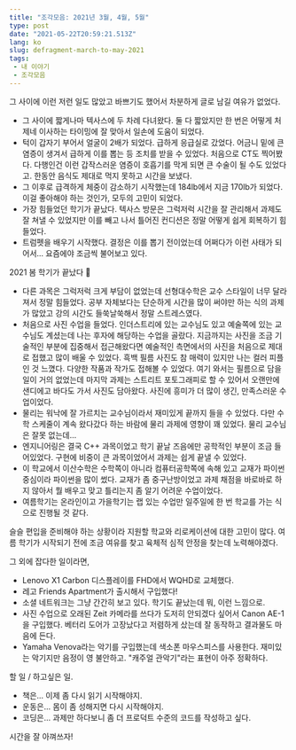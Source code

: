 ```yaml
---
title: "조각모음: 2021년 3월, 4월, 5월"
type: post
date: "2021-05-22T20:59:21.513Z"
lang: ko
slug: defragment-march-to-may-2021
tags:
 - 내 이야기
 - 조각모음
---
```


그 사이에 이런 저런 일도 많았고 바쁘기도 했어서 차분하게 글로 남길 여유가 없었다.

- 그 사이에 짧게나마 텍사스에 두 차례 다녀왔다. 둘 다 짧았지만 한 번은 어떻게 처제네 이사하는 타이밍에 잘 맞아서 일손에 도움이 되었다.
- 턱이 갑자기 부어서 얼굴이 2배가 되었다. 급하게 응급실로 갔었다. 어금니 밑에 큰 염증이 생겨서 급하게 이를 뽑는 등 조치를 받을 수 있었다. 처음으로 CT도 찍어봤다. 다행인건 이런 갑작스러운 염증이 호흡기를 막게 되면 큰 수술이 될 수도 있었다고. 한동안 음식도 제대로 먹지 못하고 시간을 보냈다.
- 그 이후로 급격하게 체중이 감소하기 시작했는데 184lb에서 지금 170lb가 되었다. 이걸 좋아해야 하는 것인가, 모두의 고민이 되었다.
- 가장 힘들었던 학기가 끝났다. 텍사스 방문은 그럭저럭 시간을 잘 관리해서 과제도 잘 쳐낼 수 있었지만 이를 빼고 나서 틀어진 컨디션은 정말 어떻게 쉽게 회복하기 힘들었다.
- 트럼펫을 배우기 시작했다. 결정은 이를 뽑기 전이었는데 어쩌다가 이런 사태가 되어서... 요즘에야 조금씩 불어보고 있다.

2021 봄 학기가 끝났다 🥳

- 다른 과목은 그럭저럭 크게 부담이 없었는데 선형대수학은 교수 스타일이 너무 달라져서 정말 힘들었다. 공부 자체보다는 단순하게 시간을 많이 써야만 하는 식의 과제가 많았고 강의 시간도 들쑥날쑥해서 정말 스트레스였다.
- 처음으로 사진 수업을 들었다. 인더스트리에 있는 교수님도 있고 예술쪽에 있는 교수님도 계셨는데 나는 후자에 해당하는 수업을 골랐다. 지금까지는 사진을 조금 기술적인 부분에 집중해서 접근해왔다면 예술적인 측면에서의 사진을 처음으로 제대로 접했고 많이 배울 수 있었다. 흑백 필름 사진도 참 매력이 있지만 나는 컬러 피플인 것 느꼈다. 다양한 작품과 작가도 접해볼 수 있었다. 여기 와서는 필름으로 담을 일이 거의 없었는데 마지막 과제는 스트리트 포토그래피로 할 수 있어서 오랜만에 샌디에고 바다도 가서 사진도 담아왔다. 사진에 흥미가 더 많이 생긴, 만족스러운 수업이었다.
- 물리는 워낙에 잘 가르치는 교수님이라서 재미있게 끝까지 들을 수 있었다. 다만 수학 스케줄이 계속 왔다갔다 하는 바람에 물리 과제에 영향이 꽤 있었다. 물리 교수님은 잘못 없는데...
- 엔지니어링은 결국 C++ 과목이었고 학기 끝날 즈음에만 공학적인 부분이 조금 들어있었다. 구현에 비중이 큰 과목이었어서 과제는 쉽게 끝낼 수 있었다.
- 이 학교에서 이산수학은 수학쪽이 아니라 컴퓨터공학쪽에 속해 있고 교재가 파이썬 중심이라 파이썬을 많이 썼다. 교재가 좀 중구난방이었고 과제 채점을 바로바로 하지 않아서 뭘 배우고 맞고 틀리는지 좀 알기 어려운 수업이었다.
- 여름학기는 온라인이고 가을학기는 랩 있는 수업만 일주일에 한 번 학교를 가는 식으로 진행될 것 같다.

슬슬 편입을 준비해야 하는 상황이라 지원할 학교와 리로케이션에 대한 고민이 많다. 여름 학기가 시작되기 전에 조금 여유를 찾고 육체적 심적 안정을 찾는데 노력해야겠다.

그 외에 잡다한 일이라면,

- Lenovo X1 Carbon 디스플레이를 FHD에서 WQHD로 교체했다.
- 레고 Friends Apartment가 출시해서 구입했다!
- 소셜 네트워크는 그냥 간간히 보고 있다. 학기도 끝났는데 뭐, 이런 느낌으로.
- 사진 수업으로 오래된 Zeit 카메라를 쓰다가 도저히 안되겠다 싶어서 Canon AE-1을 구입했다. 베터리 도어가 고장났다고 저렴하게 샀는데 잘 동작하고 결과물도 마음에 든다.
- Yamaha Venova라는 악기를 구입했는데 색소폰 마우스피스를 사용한다. 재미있는 악기지만 음정이 영 불안하고. "캐주얼 관악기"라는 표현이 아주 정확하다.

할 일 / 하고싶은 일.

- 책은... 이제 좀 다시 읽기 시작해야지.
- 운동은... 몸이 좀 성해지면 다시 시작해야지.
- 코딩은... 과제만 하다보니 좀 더 프로덕트 수준의 코드를 작성하고 싶다.

시간을 잘 아껴쓰자!